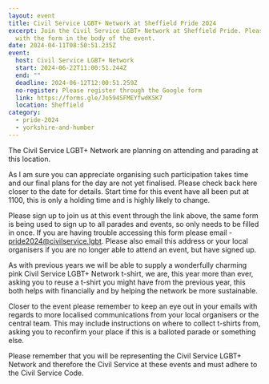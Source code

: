 ```yaml
---
layout: event
title: Civil Service LGBT+ Network at Sheffield Pride 2024
excerpt: Join the Civil Service LGBT+ Network at Sheffield Pride. Please sign up
  with the form in the body of the event.
date: 2024-04-11T08:50:51.235Z
event:
  host: Civil Service LGBT+ Network
  start: 2024-06-22T11:00:51.244Z
  end: ""
  deadline: 2024-06-12T12:00:51.259Z
  no-register: Please register through the Google form
  link: https://forms.gle/Jo594SFMEYfwdKSK7
  location: Sheffield
category:
  - pride-2024
  - yorkshire-and-humber
---
```

The Civil Service LGBT+ Network are planning on attending and parading at this location.

As I am sure you can appreciate organising such participation takes time and our final plans for the day are not yet finalised. Please check back here closer to the date for details. Start time for this event have all been put at 1100, this is only a holding time and is highly likely to change. 

Please sign up to join us at this event through the link above, the same form is being used to sign up to all parades and events, so only needs to be filled in once. If you are having trouble accessing this form please email - [pride2024@civilservice.lgbt](mailto:pride2024@civilservice.lgbt). Please also email this address or your local organisers if you are no longer able to attend an event, but have signed up.

As with previous years we will be able to supply a wonderfully charming pink Civil Service LGBT+ Network t-shirt, we are, this year more than ever, asking you to reuse a t-shirt you might have from the previous year, this both helps with financially and by helping the network be more sustainable. 

Closer to the event please remember to keep an eye out in your emails with regards to more localised communications from your local organisers or the central team. This may include instructions on where to collect t-shirts from, asking you to reconfirm your place if this is a balloted parade or something else.

Please remember that you will be representing the Civil Service LGBT+ Network and therefore the Civil Service at these events and must adhere to the Civil Service Code.
